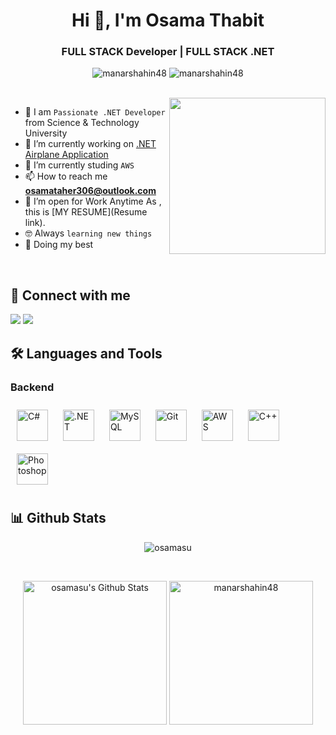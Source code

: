 
<link rel="stylesheet" href="https://cdn.jsdelivr.net/gh/devicons/devicon@v2.15.1/devicon.min.css">
<h1 align="center">Hi 👋, I'm Osama Thabit</h1>
<h3 align="center">FULL STACK Developer | FULL STACK .NET</h3>

<p align="center"> <img src="https://komarev.com/ghpvc/?username=manarshahin48&label=Profile%20views&color=0e75b6&style=flat" alt="manarshahin48" />
		   <img src="https://img.shields.io/github/followers/manarshahin48?label=Followers" alt="manarshahin48" />
</p>
<br>
<img align="right" src="https://user-images.githubusercontent.com/63050133/156676671-d5b2e362-97d4-4404-9447-dd71ddfea82f.gif" width = 250px/>

- :school: I am `Passionate .NET Developer` from Science & Technology University
- 🔭 I’m currently working on [.NET Airplane Application]()
- 🌱 I’m currently studing `AWS`
- 📫 How to reach me **osamataher306@outlook.com**
- 🤔 I’m open for Work Anytime As , this is [MY RESUME](Resume link).
- :nerd_face: Always `learning new things`
- 🐼 Doing my best 

<br>

## 📩 Connect with me
<p align="left">
    <a href="mailto:osamataher306@outlook.com" title="outlook"><img src="https://img.shields.io/badge/gmail-%23F05033.svg?style=for-the-badge&logo=gmail&logoColor=white; target="_blank""/></a>  
    <a href="https://www.linkedin.com/in/osama-thabit-mohammed/" target="_blank" title="LinkedIn"><img src="https://img.shields.io/badge/linkedin-%230077B5.svg?style=for-the-badge&logo=linkedin&logoColor=white"/></a>  
</p>

## 🛠 Languages and Tools
<td valign="top" width="33%">



### Backend  
<div align="Left"  class = ddd id=ddd background-color: #F0F8FF; 
		color:#F0F8FF;>  
<a href="https://docs.microsoft.com/en-us/dotnet/csharp/" target="_blank"><img style="margin: 10px" src="https://profilinator.rishav.dev/skills-assets/csharp-original.svg" alt="C#" height="50" /></a>  
<a href="https://dotnet.microsoft.com/download/dotnet-framework" target="_blank"><img style="margin: 10px" src="https://profilinator.rishav.dev/skills-assets/dot-net-original-wordmark.svg" alt=".NET" height="50" /></a>  
<a href="https://www.mysql.com/" target="_blank"><img style="margin: 10px" src="https://profilinator.rishav.dev/skills-assets/mysql-original-wordmark.svg" alt="MySQL" height="50" /></a>  
<a href="https://github.com/" target="_blank"><img style="margin: 10px" src="https://profilinator.rishav.dev/skills-assets/git-scm-icon.svg" alt="Git" height="50" /></a>  
<a href="https://aws.amazon.com/" target="_blank"><img style="margin: 10px" src="https://profilinator.rishav.dev/skills-assets/amazonwebservices-original-wordmark.svg" alt="AWS" height="50" /></a>  
<a href="https://www.cplusplus.com/" target="_blank"><img style="margin: 10px" src="https://profilinator.rishav.dev/skills-assets/cplusplus-original.svg" alt="C++" height="50" /></a>  
<a href="https://www.adobe.com/in/products/photoshop.html" target="_blank"><img style="margin: 10px" src="https://profilinator.rishav.dev/skills-assets/photoshop-plain.svg" alt="Photoshop" height="50" /></a>  
</div>

</td><td valign="top" width="33%">

## 📊 Github Stats
<p align="center"><img src="https://github-readme-streak-stats.herokuapp.com/?user=osamasu&theme=tokyonight_duo" alt="osamasu" /></p>
  <br/>
  <p align="center">
    <a href="https://github.com/osamasu/github-readme-stats">
	    <img alt="osamasu's Github Stats" src="https://github-readme-stats.vercel.app/api?username=osamasu&show_icons=true&count_private=true&locale=en&theme=tokyonight&layout=compact" height="230px"/></a>
	  <img src="https://github-readme-stats.vercel.app/api/top-langs?username=osamasu&langs_count=10&show_icons=true&locale=en&theme=tokyonight" alt="manarshahin48" height="230px"/>
<br/>




	

